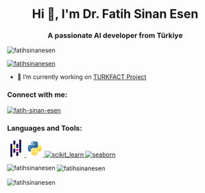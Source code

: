 <h1 align="center">Hi 👋, I'm Dr. Fatih Sinan Esen</h1>
<h3 align="center">A passionate AI developer from Türkiye</h3>

<p align="left"> <img src="https://komarev.com/ghpvc/?username=fatihsinanesen&label=Profile%20views&color=0e75b6&style=flat" alt="fatihsinanesen" /> </p>

<p align="left"> <a href="https://github.com/ryo-ma/github-profile-trophy"><img src="https://github-profile-trophy.vercel.app/?username=fatihsinanesen" alt="fatihsinanesen" /></a> </p>

- 🔭 I’m currently working on [TURKFACT Project](https://github.com/fatihsinanesen/TURKFACT)

<h3 align="left">Connect with me:</h3>
<p align="left">
<a href="https://linkedin.com/in/fatih-sinan-esen" target="blank"><img align="center" src="https://raw.githubusercontent.com/rahuldkjain/github-profile-readme-generator/master/src/images/icons/Social/linked-in-alt.svg" alt="fatih-sinan-esen" height="30" width="40" /></a>
</p>

<h3 align="left">Languages and Tools:</h3>
<p align="left"> <a href="https://pandas.pydata.org/" target="_blank" rel="noreferrer"> <img src="https://raw.githubusercontent.com/devicons/devicon/2ae2a900d2f041da66e950e4d48052658d850630/icons/pandas/pandas-original.svg" alt="pandas" width="40" height="40"/> </a> <a href="https://www.python.org" target="_blank" rel="noreferrer"> <img src="https://raw.githubusercontent.com/devicons/devicon/master/icons/python/python-original.svg" alt="python" width="40" height="40"/> </a> <a href="https://scikit-learn.org/" target="_blank" rel="noreferrer"> <img src="https://upload.wikimedia.org/wikipedia/commons/0/05/Scikit_learn_logo_small.svg" alt="scikit_learn" width="40" height="40"/> </a> <a href="https://seaborn.pydata.org/" target="_blank" rel="noreferrer"> <img src="https://seaborn.pydata.org/_images/logo-mark-lightbg.svg" alt="seaborn" width="40" height="40"/> </a> </p>

<p><img align="left" src="https://github-readme-stats.vercel.app/api/top-langs?username=fatihsinanesen&show_icons=true&locale=en&layout=compact" alt="fatihsinanesen" /></p>

<p>&nbsp;<img align="center" src="https://github-readme-stats.vercel.app/api?username=fatihsinanesen&show_icons=true&locale=en" alt="fatihsinanesen" /></p>

<p><img align="center" src="https://github-readme-streak-stats.herokuapp.com/?user=fatihsinanesen&" alt="fatihsinanesen" /></p>

